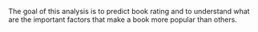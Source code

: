 The goal of this analysis is to predict book rating and to understand what are the important factors that make a book more popular than others.
